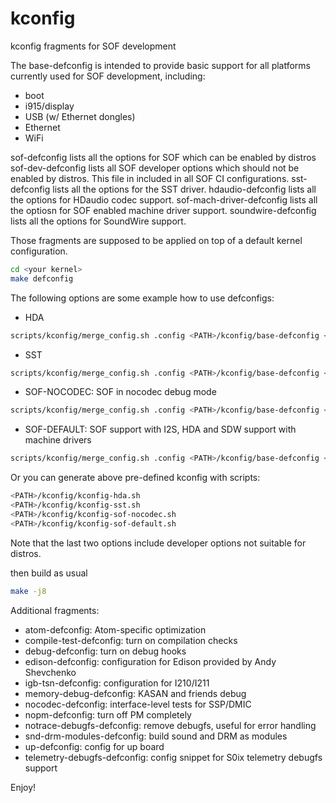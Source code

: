 # kconfig
kconfig fragments for SOF development

The base-defconfig is intended to provide basic support for all platforms currently used for SOF development, including:
- boot
- i915/display
- USB (w/ Ethernet dongles)
- Ethernet
- WiFi


sof-defconfig lists all the options for SOF which can be enabled by distros
sof-dev-defconfig lists all SOF developer options which should not be enabled by distros. This file in included in all SOF CI configurations.
sst-defconfig lists all the options for the SST driver.
hdaudio-defconfig lists all the options for HDaudio codec support.
sof-mach-driver-defconfig lists all the optiosn for SOF enabled machine driver support.
soundwire-defconfig lists all the options for SoundWire support.

Those fragments are supposed to be applied on top of a default kernel
configuration.

```bash
cd <your kernel>
make defconfig
````

The following options are some example how to use defconfigs:
- HDA
````bash
scripts/kconfig/merge_config.sh .config <PATH>/kconfig/base-defconfig <PATH>/kconfig/hdaudio-codecs-defconfig
````
- SST
````bash
scripts/kconfig/merge_config.sh .config <PATH>/kconfig/base-defconfig <PATH>/kconfig/sst-defconfig <PATH>/kconfig/hdaudio-codecs-defconfig
````
- SOF-NOCODEC: SOF in nocodec debug mode
````bash
scripts/kconfig/merge_config.sh .config <PATH>/kconfig/base-defconfig <PATH>/kconfig/sof-defconfig <PATH>/kconfig/nocodec-defconfig
````
- SOF-DEFAULT: SOF support with I2S, HDA and SDW support with machine drivers
````bash
scripts/kconfig/merge_config.sh .config <PATH>/kconfig/base-defconfig <PATH>/kconfig/sof-defconfig <PATH>/kconfig/sof-mach-driver-defconfig <PATH>/kconfig/hdaudio-codecs-defconfig <PATH>/kconfig/soundwire-defconfig
````

Or you can generate above pre-defined kconfig with scripts:
````bash
<PATH>/kconfig/kconfig-hda.sh
<PATH>/kconfig/kconfig-sst.sh
<PATH>/kconfig/kconfig-sof-nocodec.sh
<PATH>/kconfig/kconfig-sof-default.sh
````

Note that the last two options include developer options not suitable for distros.

then build as usual
````bash
make -j8
````

Additional fragments:

- atom-defconfig: Atom-specific optimization
- compile-test-defconfig: turn on compilation checks
- debug-defconfig: turn on debug hooks
- edison-defconfig: configuration for Edison provided by Andy Shevchenko
- igb-tsn-defconfig: configuration for I210/I211
- memory-debug-defconfig: KASAN and friends debug
- nocodec-defconfig: interface-level tests for SSP/DMIC
- nopm-defconfig: turn off PM completely
- notrace-debugfs-defconfig: remove debugfs, useful for error handling
- snd-drm-modules-defconfig: build sound and DRM as modules
- up-defconfig: config for up board
- telemetry-debugfs-defconfig: config snippet for S0ix telemetry debugfs support


Enjoy!
